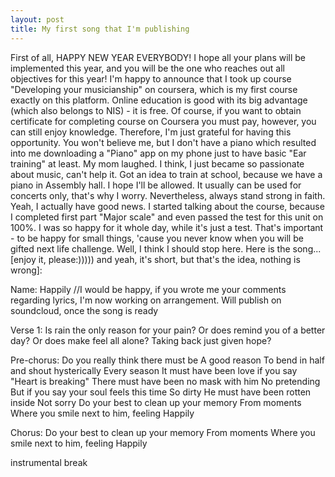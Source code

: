 ```yaml
---
layout: post
title: My first song that I'm publishing
---
```

First of all, HAPPY NEW YEAR EVERYBODY!
I hope all your plans will be implemented this year, and you will be the one who reaches out all objectives for this year!
I'm happy to announce that I took up course "Developing your musicianship" on coursera, which is my first course exactly on this platform. 
Online education is good with its big advantage (which also belongs to NIS) - it is free. Of course, if you want to obtain certificate for completing
course on Coursera you must pay, however, you can still enjoy knowledge. Therefore, I'm just grateful for having this opportunity. You won't believe me,
but I don't have a piano which resulted into me downloading a "Piano" app on my phone just to have basic "Ear training" at least. My mom laughed. I think,
I just became so passionate about music, can't help it. Got an idea to train at school, because we have a piano in Assembly hall. I hope I'll be
allowed. It usually can be used for concerts only, that's why I worry. Nevertheless, always stand strong in faith. Yeah, I actually have good news.
I started talking about the course, because I completed first part "Major scale" and even passed the test for this unit on 100%. I was so happy
for it whole day, while it's just a test. That's important - to be happy for small things, 'cause you never know when you will be gifted next life challenge.
Well, I think I should stop here.
Here is the song... [enjoy it, please:))))) and yeah, it's short, but that's the idea, nothing is wrong]:

Name: Happily //I would be happy, if you wrote me your comments regarding lyrics, I'm now working on arrangement. Will publish on soundcloud, once the song is ready

Verse 1:
Is rain the only reason for your pain?
Or does remind you of a better day?
Or does make feel all alone?
Taking back just given hope?

Pre-chorus:
Do you really think there must be
A good reason
To bend in half and shout hysterically
Every season
It must have been love if you say
"Heart is breaking"
There must have been no mask with him
No pretending
But if you say your soul feels this time
So dirty
He must have been rotten inside
Not sorry
Do your best to clean up your memory
From moments
Where you smile next to him, feeling
Happily

Chorus:
Do your best to clean up your memory
From moments
Where you smile next to him, feeling
Happily

instrumental break
